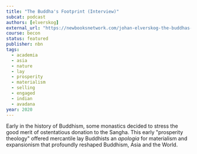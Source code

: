 ```yaml
---
title: "The Buddha's Footprint (Interview)"
subcat: podcast
authors: [elverskog]
external_url: "https://newbooksnetwork.com/johan-elverskog-the-buddhas-footprint-an-environmental-history-of-asia-u-penn-press-2020/"
course: becon
status: featured
publisher: nbn
tags:
  - academia
  - asia
  - nature
  - lay
  - prosperity
  - materialism
  - selling
  - engaged
  - indian
  - avadana
year: 2020 
---
```


Early in the history of Buddhism, some monastics decided to stress the good merit of ostentatious donation to the Sangha. This early "prosperity theology" offered mercantile lay Buddhists an *apologia* for materialism and expansionism that profoundly reshaped Buddhism, Asia and the World.

